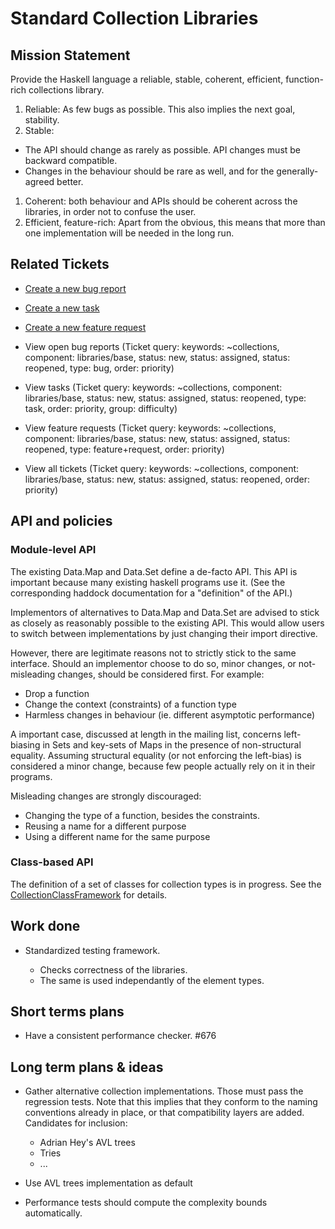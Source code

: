 # Standard Collection Libraries

## Mission Statement


Provide the Haskell language a reliable, stable, coherent, efficient, function-rich collections library.

1. Reliable: As few bugs as possible. This also implies the next goal, stability.
1. Stable: 

  - The API should change as rarely as possible. API changes must be backward compatible.
  - Changes in the behaviour should be rare as well, and for the generally-agreed better.

1. Coherent: both behaviour and APIs should be coherent across the libraries, in order not to confuse the user.
1. Efficient, feature-rich: Apart from the obvious, this means that more than one implementation will be needed in the long run.

## Related Tickets

- [Create a new bug report](/trac/ghc/trac/ghc/newticket?version=6.4.1&keywords=collections&component=libraries/base&type=bug)
- [Create a new task](/trac/ghc/trac/ghc/newticket?version=6.4.1&keywords=collections&component=libraries/base&type=task)
- [Create a new feature request](/trac/ghc/trac/ghc/newticket?version=6.4.1&keywords=collections&component=libraries/base&type=feature+request)

- View open bug reports (Ticket query: keywords: \~collections, component: libraries/base, status: new, status: assigned, status: reopened, type: bug, order: priority)
- View tasks (Ticket query: keywords: \~collections, component: libraries/base, status: new, status: assigned, status: reopened, type: task, order: priority, group: difficulty)
- View feature requests (Ticket query: keywords: \~collections, component: libraries/base, status: new, status: assigned, status: reopened, type: feature+request, order: priority)

- View all tickets (Ticket query: keywords: \~collections, component: libraries/base, status: new, status: assigned, status: reopened, order: priority)

## API and policies

### Module-level API


The existing Data.Map and Data.Set define a de-facto API. This API is important because many existing haskell programs use it. (See the corresponding haddock documentation for a "definition" of the API.)


Implementors of alternatives to Data.Map and Data.Set are advised to stick as closely as reasonably possible to the existing API. This would allow users to switch between implementations by just changing their import directive.


However, there are legitimate reasons not to strictly stick to the same interface. Should an implementor choose to do so, minor changes, or not-misleading changes, should be considered first. For example:

- Drop a function
- Change the context (constraints) of a function type
- Harmless changes in behaviour (ie. different asymptotic performance)


A important case, discussed at length in the mailing list, concerns left-biasing in Sets and key-sets of Maps in the presence of non-structural equality. Assuming structural equality (or not enforcing the left-bias) is considered a minor change, because few people actually rely on it in their programs.


Misleading changes are strongly discouraged:

- Changing the type of a function, besides the constraints.
- Reusing a name for a different purpose
- Using a different name for the same purpose

### Class-based API


The definition of a set of classes for collection types is in progress.
See the [CollectionClassFramework](collection-class-framework) for details.

## Work done

- Standardized testing framework. 

  - Checks correctness of the libraries.
  - The same is used independantly of the element types.

## Short terms plans


- Have a consistent performance checker. #676


 


## Long term plans & ideas



 


- Gather alternative collection implementations. Those must pass the regression tests. Note that this implies that they conform to the naming conventions already in place, or that compatibility layers are added.
  Candidates for inclusion:

  - Adrian Hey's AVL trees
  - Tries
  - ...
- Use AVL trees implementation as default
- Performance tests should compute the complexity bounds automatically.
